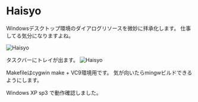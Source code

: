 Haisyo
======

Windowsデスクトップ環境のダイアログリソースを微妙に拝承化します。
仕事してる気分になりますよね。

![Haisyo](http://zuse.jp/misc/haisyo-example.png)

タスクバーにトレイが出ます。
![Haisyo](http://zuse.jp/misc/haisyo-tray.png)

Makefileはcygwin make + VC9環境用です。
気が向いたらmingwビルドできるようにします。

Windows XP sp3 で動作確認しました。
